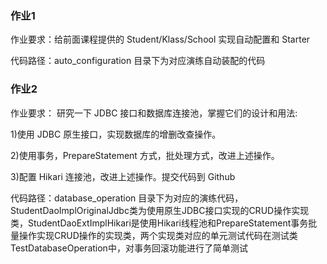 ### 作业1
作业要求：给前面课程提供的 Student/Klass/School 实现自动配置和 Starter

代码路径：auto_configuration 目录下为对应演练自动装配的代码


### 作业2
作业要求：
研究一下 JDBC 接口和数据库连接池，掌握它们的设计和用法:

1)使用 JDBC 原生接口，实现数据库的增删改查操作。 

2)使用事务，PrepareStatement 方式，批处理方式，改进上述操作。 

3)配置 Hikari 连接池，改进上述操作。提交代码到 Github

代码路径：database_operation 目录下为对应的演练代码，StudentDaoImplOriginalJdbc类为使用原生JDBC接口实现的CRUD操作实现类，StudentDaoExtImplHikari是使用Hikari线程池和PrepareStatement事务批量操作实现CRUD操作的实现类，两个实现类对应的单元测试代码在测试类TestDatabaseOperation中，对事务回滚功能进行了简单测试
